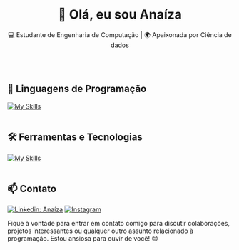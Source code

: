 <h1 align="center">👋 Olá, eu sou Anaíza</h1>

<p align="center">
  💻 Estudante de Engenharia de Computação | 🌍 Apaixonada por Ciência de dados
</p><br><br>


## 🚀 Linguagens de Programação
[![My Skills](https://skillicons.dev/icons?i=python,r,c)](https://skillicons.dev)<br><br>

## 🛠️ Ferramentas e Tecnologias
[![My Skills](https://skillicons.dev/icons?i=vscode,anaconda,pycharm,git,github,jupyter)](https://skillicons.dev)<br><br>

## 📫 Contato

[![Linkedin: Anaíza](https://img.shields.io/badge/-anaíza-blue?style=flat-square&logo=Linkedin&logoColor=white&link=https://www.linkedin.com/in/anaiza-camilo)](www.linkedin.com/in/anaiza-camilo)
[![Instagram](https://img.shields.io/badge/-anaiza.z-purple?style=flat-square&logo=Instagram&logoColor=white&link=https://www.instagram.com/anaiza.z/)](https://www.instagram.com/anaiza.z/)


Fique à vontade para entrar em contato comigo para discutir colaborações, projetos interessantes ou qualquer outro assunto relacionado à programação. Estou ansiosa para ouvir de você! 😊 <br><br>
